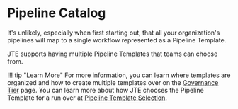 # Pipeline Catalog

It's unlikely, especially when first starting out, that all your organization's pipelines will map to a single workflow represented as a Pipeline Template.

JTE supports having multiple Pipeline Templates that teams can choose from.

!!! tip "Learn More"
    For more information, you can learn where templates are organized and how to create multiple templates over on the [Governance Tier](../pipeline-governance/governance-tier.md) page.
    You can learn more about how JTE chooses the Pipeline Template for a run over at [Pipeline Template Selection](../pipeline-governance/pipeline-template-selection.md).
